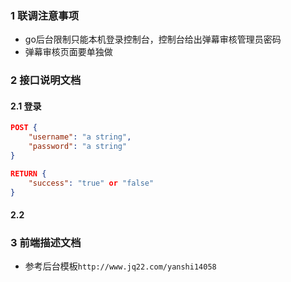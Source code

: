 ﻿### 1 联调注意事项
+ go后台限制只能本机登录控制台，控制台给出弹幕审核管理员密码
+ 弹幕审核页面要单独做

### 2 接口说明文档
#### 2.1 登录
```json
POST {
    "username": "a string",
    "password": "a string"
}

RETURN {
    "success": "true" or "false"
}
```
#### 2.2 
### 3 前端描述文档
+ 参考后台模板`http://www.jq22.com/yanshi14058`
